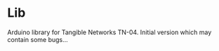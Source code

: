 Lib
===

Arduino library for Tangible Networks TN-04.  Initial version which may contain some bugs...
